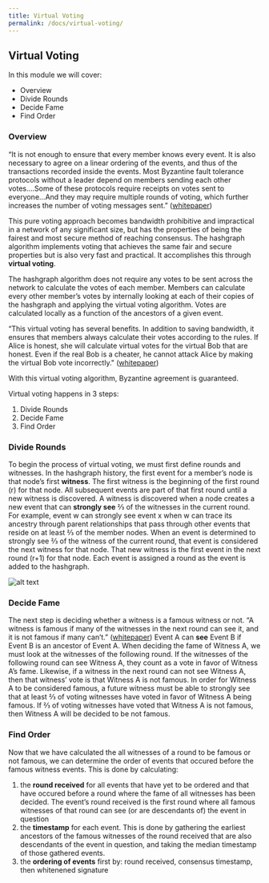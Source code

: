```yaml
---
title: Virtual Voting
permalink: /docs/virtual-voting/
---
```


## Virtual Voting

In this module we will cover:

* Overview
* Divide Rounds
* Decide Fame
* Find Order

### Overview

“It is not enough to ensure that every member knows every event. It is also
necessary to agree on a linear ordering of the events, and thus of the transactions
recorded inside the events. Most Byzantine fault tolerance protocols without a
leader depend on members sending each other votes....Some of these
protocols require receipts on votes sent to everyone...And they
may require multiple rounds of voting, which further increases the number of voting
messages sent.” ([whitepaper](https://www.swirlds.com/downloads/SWIRLDS-TR-2016-01.pdf))

This pure voting approach becomes bandwidth prohibitive and impractical in a network of any significant size, but has the properties of being the fairest and most secure method of reaching consensus. The hashgraph algorithm implements voting that achieves the same fair and secure properties but is also very fast and practical.  It accomplishes this through **virtual voting**.

The hashgraph algorithm does not require any votes to be sent across the network to calculate the votes of each member. Members can calculate every other member’s votes by internally looking at each of their copies of the hashgraph and applying the virtual voting algorithm. Votes are calculated locally as a function of the ancestors of a given event.

“This virtual voting has several benefits. In addition to saving bandwidth, it ensures that members always calculate their votes according to the rules. If Alice is honest, she will calculate virtual votes for the virtual Bob that are honest. Even if the real Bob is a cheater, he cannot attack Alice by making the virtual Bob vote incorrectly." ([whitepaper](https://www.swirlds.com/downloads/SWIRLDS-TR-2016-01.pdf))

With this virtual voting algorithm, Byzantine agreement is guaranteed.

Virtual voting happens in 3 steps:
1. Divide Rounds
2. Decide Fame
3. Find Order


### Divide Rounds

To begin the process of virtual voting, we must first define rounds and witnesses. In the hashgraph history, the first event for a member’s node is that node’s first **witness**. The first witness is the beginning of the first round (r) for that node. All subsequent events are part of that first round until a new witness is discovered. A witness is discovered when a node creates a new event that can **strongly see** ⅔ of the witnesses in the current round. For example, event w can strongly see event x when w can trace its ancestry through parent relationships that pass through other events that reside on at least ⅔ of the member nodes. When an event is determined to strongly see ⅔ of the witness of the current round, that event is considered the next witness for that node. That new witness is the first event in the next round (r+1) for that node. Each event is assigned a round as the event is added to the hashgraph.

![alt text](https://github.com/SimiHunjan/hashgraph.github.io/blob/course1/_images/image1.png "Logo Title Text 1")

### Decide Fame

The next step is deciding whether a witness is a famous witness or not. “A witness is famous if many of the witnesses in the next round can see it, and it is not famous if many can’t.” ([whitepaper](https://www.swirlds.com/downloads/SWIRLDS-TR-2016-01.pdf)) Event A can **see** Event B if Event B is an ancestor of Event A. When deciding the fame of Witness A, we must look at the witnesses of the following round. If the witnesses of the following round can see Witness A, they count as a vote in favor of Witness A’s fame. Likewise, if a witness in the next round can not see  Witness A, then that witness’ vote is that Witness A is not famous. In order for Witness A to be considered famous, a future witness must be able to strongly see that at least ⅔ of voting witnesses have voted in favor of Witness A being famous. If ⅔ of voting witnesses have voted that Witness A is not famous, then Witness A will be decided to be not famous.

### Find Order

Now that we have calculated the all witnesses of a round to be famous or not famous, we can determine the order of events that occured before the famous witness events. This is done by calculating:
1. the **round received** for all events that have yet to be ordered and that have occured before a round where the fame of all witnesses has been decided. The event’s round received is the first round where all famous witnesses of that round can see (or are descendants of) the event in question
2. the **timestamp** for each event. This is done by gathering the earliest ancestors of the famous witnesses of the round received that are also descendants of the event in question, and taking the median timestamp of those gathered events.
3. the **ordering of events** first by: round received, consensus timestamp, then whitenened signature

